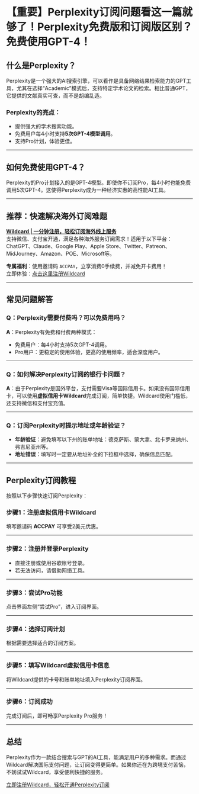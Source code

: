 # 【重要】Perplexity订阅问题看这一篇就够了！Perplexity免费版和订阅版区别？免费使用GPT-4！

## 什么是Perplexity？

Perplexity是一个强大的AI搜索引擎，可以看作是具备网络结果检索能力的GPT工具，尤其在选择“Academic”模式后，支持特定学术论文的检索。相比普通GPT，它提供的文献真实可查，而不是胡编乱造。

### Perplexity的亮点：
- 提供强大的学术搜索功能。
- 免费用户每4小时支持**5次GPT-4模型调用**。
- 支持Pro计划，体验更佳。

---

## 如何免费使用GPT-4？

Perplexity的Pro计划接入的是GPT-4模型。即使你不订阅Pro，每4小时也能免费调用5次GPT-4。这使得Perplexity成为一种经济实惠的高性能AI工具。

---

## 推荐：快速解决海外订阅难题

[**Wildcard | 一分钟注册，轻松订阅海外线上服务**](https://bit.ly/bewildcard)  
支持微信、支付宝开通，满足各种海外服务订阅需求！适用于以下平台：
ChatGPT、Claude、Google Play、Apple Store、Twitter、Patreon、MidJourney、Amazon、POE、Microsoft等。

**专属福利**：使用邀请码 `ACCPAY`，立享消费0手续费，并减免开卡费用！  
立即体验：[点击这里注册Wildcard](https://bit.ly/bewildcard)

---

## 常见问题解答

### **Q：Perplexity需要付费吗？可以免费用吗？**

**A**：Perplexity有免费和付费两种模式：
- 免费用户：每4小时支持5次GPT-4调用。
- Pro用户：更稳定的使用体验，更高的使用频率，适合深度用户。

---

### **Q：如何解决Perplexity订阅的银行卡问题？**

**A**：由于Perplexity是国外平台，支付需要Visa等国际信用卡。如果没有国际信用卡，可以使用**虚拟信用卡Wildcard**完成订阅，简单快捷。Wildcard使用门槛低，还支持微信和支付宝充值。

---

### **Q：订阅Perplexity时提示地址或年龄验证？**

- **年龄验证**：避免填写以下州的账单地址：德克萨斯、蒙大拿、北卡罗来纳州、弗吉尼亚州等。
- **地址错误**：填写时一定要从地址补全的下拉框中选择，确保信息匹配。

---

## Perplexity订阅教程

按照以下步骤快速订阅Perplexity：

### **步骤1：注册虚拟信用卡Wildcard** 
填写邀请码 **ACCPAY** 可享受2美元优惠。

---

### **步骤2：注册并登录Perplexity**
- 直接注册或使用谷歌账号登录。
- 若无法访问，请借助网络工具。

---

### **步骤3：尝试Pro功能**
点击界面左侧“尝试Pro”，进入订阅界面。

---

### **步骤4：选择订阅计划**
根据需要选择适合的订阅方案。

---

### **步骤5：填写Wildcard虚拟信用卡信息**
将Wildcard提供的卡号和账单地址填入Perplexity订阅界面。

---

### **步骤6：订阅成功**
完成订阅后，即可畅享Perplexity Pro服务！

---

## 总结

Perplexity作为一款结合搜索与GPT的AI工具，能满足用户的多种需求。而通过Wildcard解决国际支付问题，让订阅变得更简单。如果你还在为跨境支付苦恼，不妨试试Wildcard，享受便利快捷的服务。

[立即注册Wildcard，轻松开通Perplexity订阅](https://bit.ly/bewildcard)
